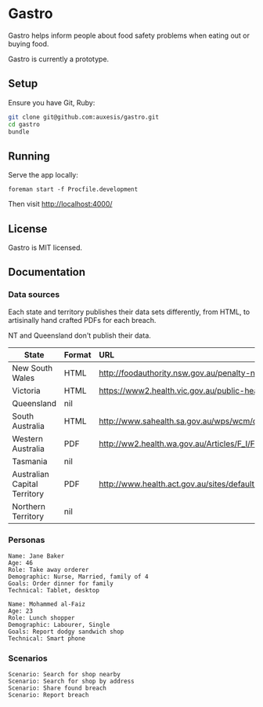 # Gastro

Gastro helps inform people about food safety problems when eating out or buying food.

Gastro is currently a prototype.

## Setup

Ensure you have Git, Ruby:

``` bash
git clone git@github.com:auxesis/gastro.git
cd gastro
bundle
```

## Running

Serve the app locally:

```
foreman start -f Procfile.development
```

Then visit [http://localhost:4000/](http://localhost:4000/)

## License

Gastro is MIT licensed.


## Documentation

### Data sources

Each state and territory publishes their data sets differently, from HTML, to artisinally hand crafted PDFs for each breach. 

NT and Queensland don't publish their data. 

| State | Format | URL |
| ----- | ------ | :-- |
| New South Wales   | HTML   | http://foodauthority.nsw.gov.au/penalty-notices/ |
| Victoria | HTML | https://www2.health.vic.gov.au/public-health/food-safety/convictions-register |
| Queensland | nil |  |
| South Australia | HTML | http://www.sahealth.sa.gov.au/wps/wcm/connect/public+content/sa+health+internet/about+us/legislation/food+legislation/food+prosecution+register |
| Western Australia | PDF | http://ww2.health.wa.gov.au/Articles/F_I/Food-offenders/Publication-of-names-of-offenders-list |
| Tasmania | nil |  |
| Australian Capital Territory | PDF | http://www.health.act.gov.au/sites/default/files//Register%20of%20Food%20Offences.pdf |
| Northern Territory | nil |  |


### Personas

```
Name: Jane Baker
Age: 46
Role: Take away orderer
Demographic: Nurse, Married, family of 4
Goals: Order dinner for family
Technical: Tablet, desktop
```

```
Name: Mohammed al-Faiz
Age: 23
Role: Lunch shopper
Demographic: Labourer, Single
Goals: Report dodgy sandwich shop
Technical: Smart phone
```

### Scenarios

```
Scenario: Search for shop nearby
Scenario: Search for shop by address
Scenario: Share found breach
Scenario: Report breach
```